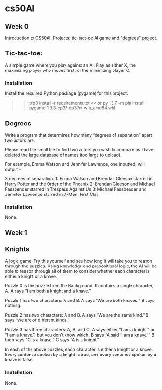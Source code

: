 # cs50AI

<h2> Week 0 </h2>

Introduction to CS50AI. Projects: tic-tact-oe AI game and "degrees" project.

<h2> Tic-tac-toe: </h2>

A simple game where you play against an AI. Play as either X, the maximizing player who moves first, or the minimizing player O.

<h3> Installation </h3>

Install the required Python package (pygame) for this project.
>> pip3 install -r requirements.txt <<
or 
>> py -3.7 -m pip install pygame‑1.9.3‑cp37‑cp37m‑win_amd64.whl

<h2> Degrees </h2>

Write a program that determines how many “degrees of separation” apart two actors are.

Please read the small file to find two actors you wish to compare as I have deleted the large database of names (too large to upload). 

For example, Emma Watson and Jennifer Lawrence, one inputted, will output - 

3 degrees of separation.
1: Emma Watson and Brendan Gleeson starred in Harry Potter and the Order of the Phoenix
2: Brendan Gleeson and Michael Fassbender starred in Trespass Against Us
3: Michael Fassbender and Jennifer Lawrence starred in X-Men: First Clas

<h3> Installation </h3>

None.

<h2> Week 1 </h2>

<h2> Knights </h2>

A logic game. Try this yourself and see how long it will take you to reason through the puzzles. Using knowledge and propositional logic, the AI will be able to reason through all of them to consider whether each character is either a knight or a knave.

Puzzle 0 is the puzzle from the Background. It contains a single character, A.
A says “I am both a knight and a knave.”

Puzzle 1 has two characters: A and B.
A says “We are both knaves.”
B says nothing.

Puzzle 2 has two characters: A and B.
A says “We are the same kind.”
B says “We are of different kinds.”

Puzzle 3 has three characters: A, B, and C.
A says either “I am a knight.” or “I am a knave.”, but you don’t know which.
B says “A said ‘I am a knave.’”
B then says “C is a knave.”
C says “A is a knight.”

In each of the above puzzles, each character is either a knight or a knave. Every sentence spoken by a knight is true, and every sentence spoken by a knave is false.

<h3> Installation </h3>

None.


